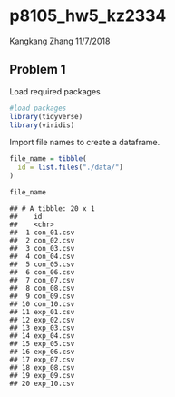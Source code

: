 p8105\_hw5\_kz2334
================
Kangkang Zhang
11/7/2018

Problem 1
---------

Load required packages

``` r
#load packages
library(tidyverse)
library(viridis)
```

Import file names to create a dataframe.

``` r
file_name = tibble(
  id = list.files("./data/")
)

file_name
```

    ## # A tibble: 20 x 1
    ##    id        
    ##    <chr>     
    ##  1 con_01.csv
    ##  2 con_02.csv
    ##  3 con_03.csv
    ##  4 con_04.csv
    ##  5 con_05.csv
    ##  6 con_06.csv
    ##  7 con_07.csv
    ##  8 con_08.csv
    ##  9 con_09.csv
    ## 10 con_10.csv
    ## 11 exp_01.csv
    ## 12 exp_02.csv
    ## 13 exp_03.csv
    ## 14 exp_04.csv
    ## 15 exp_05.csv
    ## 16 exp_06.csv
    ## 17 exp_07.csv
    ## 18 exp_08.csv
    ## 19 exp_09.csv
    ## 20 exp_10.csv
